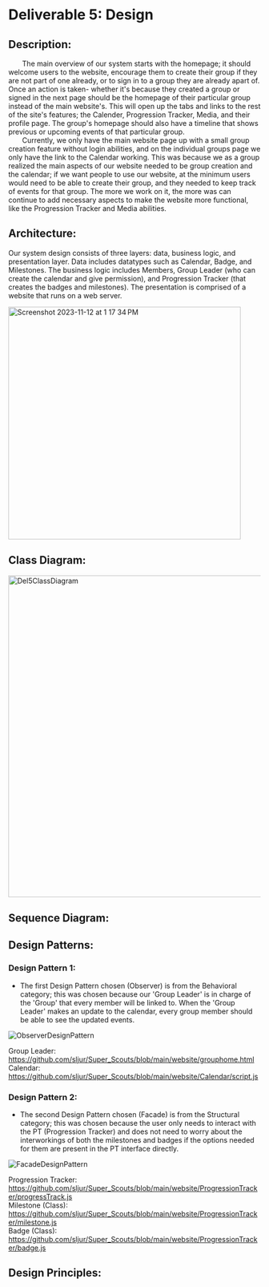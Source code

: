 # Deliverable 5: Design

## Description:
&nbsp;&nbsp;&nbsp;&nbsp;&nbsp;&nbsp; The main overview of our system starts with the homepage; it should welcome users to the website, encourage them to create their group if they are not part of one already, or to sign in to a group they are already apart of. Once an action is taken- whether it's because they created a group or signed in the next page should be the homepage of their particular group instead of the main website's. This will open up the tabs and links to the rest of the site's features; the Calender, Progression Tracker, Media, and their profile page. The group's homepage should also have a timeline that shows previous or upcoming events of that particular group. <br>
&nbsp;&nbsp;&nbsp;&nbsp;&nbsp;&nbsp; Currently, we only have the main website page up with a small group creation feature without login abilities, and on the individual groups page we only have the link to the Calendar working. This was because we as a group realized the main aspects of our website needed to be group creation and the calendar; if we want people to use our website, at the minimum users would need to be able to create their group, and they needed to keep track of events for that group. The more we work on it, the more was can continue to add necessary aspects to make the website more functional, like the Progression Tracker and Media abilities.<br>
## Architecture:
Our system design consists of three layers: data, business logic, and presentation layer. Data includes datatypes such as Calendar, Badge, and Milestones. The business logic includes Members, Group Leader (who can create the calendar and give permission), and  Progression Tracker (that creates the badges and milestones). The presentation is comprised of a website that runs on a web server.   

<img width="464" alt="Screenshot 2023-11-12 at 1 17 34 PM" src="https://github.com/sljur/Super_Scouts/assets/70121541/30271690-5d0e-47ed-8600-73a058abdf71">

## Class Diagram:
<img width="642" alt="Del5ClassDiagram" src="https://github.com/sljur/Super_Scouts/assets/125594817/6794a6b5-945e-4e99-bafd-5138abbe0d7e">

## Sequence Diagram:

## Design Patterns:

### Design Pattern 1:
- The first Design Pattern chosen (Observer) is from the Behavioral category; this was chosen because our 'Group Leader' is in charge of the 'Group' that every member will be linked to. When the 'Group Leader' makes an update to the calendar, every group member should be able to see the updated events.
    
![ObserverDesignPattern](https://github.com/sljur/Super_Scouts/assets/116686483/7b2f470f-e395-4ff1-9cfb-583e264e233f)
   
Group Leader: https://github.com/sljur/Super_Scouts/blob/main/website/grouphome.html <br>
Calendar: https://github.com/sljur/Super_Scouts/blob/main/website/Calendar/script.js <br>

### Design Pattern 2:
- The second Design Pattern chosen (Facade) is from the Structural category; this was chosen because the user only needs to interact with the PT (Progression Tracker) and does not need to worry about the interworkings of both the milestones and badges if the options needed for them are present in the PT interface directly.

![FacadeDesignPattern](https://github.com/sljur/Super_Scouts/assets/102492570/27a1d436-63f5-4137-be5d-49d48c88913a)

Progression Tracker: https://github.com/sljur/Super_Scouts/blob/main/website/ProgressionTracker/progressTrack.js <br>
Milestone (Class): https://github.com/sljur/Super_Scouts/blob/main/website/ProgressionTracker/milestone.js <br>
Badge (Class): https://github.com/sljur/Super_Scouts/blob/main/website/ProgressionTracker/badge.js <br>

## Design Principles:
